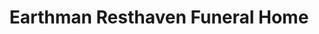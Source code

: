 ---
title: "Earthman Resthaven Funeral Home"
url: /houston/earthman-resthaven-funeral-home/
shop: funeral directors
---